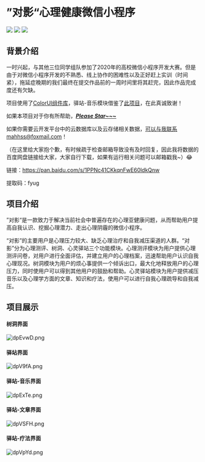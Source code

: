 # ”对影“心理健康微信小程序

<p><image src="https://img.shields.io/badge/高校微信小程序开发大赛-东北赛区二等奖-brightgreen.svg"></image>  <image src="https://img.shields.io/badge/云开发平台-云数据库与云存储-orange.svg"></image>  <image src="https://img.shields.io/badge/UI库-ColorUI-red.svg"></image>
</p>

## 背景介绍

一时兴起，与其他三位同学组队参加了2020年的高校微信小程序开发大赛。但是由于对微信小程序开发的不熟悉、线上协作的困难性以及正好赶上实训（时间紧），拖延症晚期的我们最终在提交作品前的一周时间里将其赶完，因此作品完成度还有欠缺。

项目使用了[ColorUI组件库](https://github.com/weilanwl/ColorUI)，驿站-音乐模块借鉴了[此项目](https://github.com/hank583746309/wmusic)，在此真诚致谢！

如果本项目对于你有所帮助，<u>***Please Star~~~***</u>

如果你需要云开发平台中的云数据库以及云存储相关数据，可以与我联系mahhss@foxmail.com！

（在这里给大家抱个歉，有时候疏于检查邮箱导致没有及时回复，因此我将数据的百度网盘链接给大家，大家自行下载，如果有运行相关问题可以邮箱戳我~）😂

链接：https://pan.baidu.com/s/1PPNc41CKkqnFwE60ldkQnw 

提取码：fyug

## 项目介绍

”对影“是一款致力于解决当前社会中普遍存在的心理亚健康问题，从而帮助用户提高自我认识、挖掘心理潜力、走出心理阴霾的微信小程序。

“对影”的主要用户是心理压力较大、缺乏心理治疗和自我减压渠道的人群。“对影”分为心理测评、树洞、心灵驿站三个功能模块。心理测评模块为用户提供心理测评问卷，对用户进行全面评估，并建立用户的心理档案，迅速帮助用户认识自我心理现况。树洞模块为用户的烦心事提供一个倾诉出口，最大化地释放用户的心理压力，同时使用户可以得到其他用户的鼓励和帮助。心灵驿站模块为用户提供减压音乐以及心理学方面的文章、知识和疗法，使用户可以进行自我心理疏导和自我减压。

## 项目展示

#### 树洞界面

![dpEvwD.png](https://s1.ax1x.com/2020/08/13/dpEvwD.png)

#### 驿站界面

![dpV9fA.png](https://s1.ax1x.com/2020/08/13/dpV9fA.png)

#### 驿站-音乐界面

![dpExTe.png](https://s1.ax1x.com/2020/08/13/dpExTe.png)

#### 驿站-文章界面

![dpVSFH.png](https://s1.ax1x.com/2020/08/13/dpVSFH.png)

#### 驿站-疗法界面

![dpVpYd.png](https://s1.ax1x.com/2020/08/13/dpVpYd.png)
